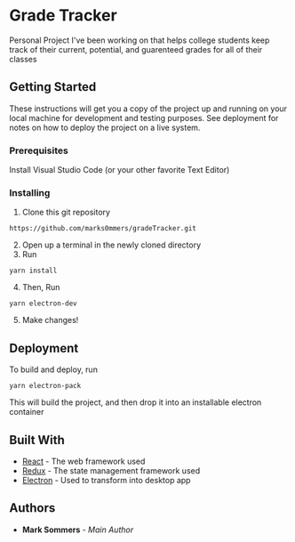 # Grade Tracker

Personal Project I've been working on that helps college students keep track of their current, potential, and guarenteed grades for all of their classes

## Getting Started

These instructions will get you a copy of the project up and running on your local machine for development and testing purposes. See deployment for notes on how to deploy the project on a live system.

### Prerequisites

Install Visual Studio Code (or your other favorite Text Editor)

### Installing

1. Clone this git repository
```
https://github.com/marks0mmers/gradeTracker.git
```
2. Open up a terminal in the newly cloned directory
3. Run
```
yarn install
```
4. Then, Run
```
yarn electron-dev
```
5. Make changes!

## Deployment

To build and deploy, run
```
yarn electron-pack
```

This will build the project, and then drop it into an installable electron container

## Built With

* [React](https://reactjs.org/) - The web framework used
* [Redux](https://redux.js.org/) - The state management framework used
* [Electron](https://electronjs.org/) - Used to transform into desktop app

## Authors

* **Mark Sommers** - *Main Author*
